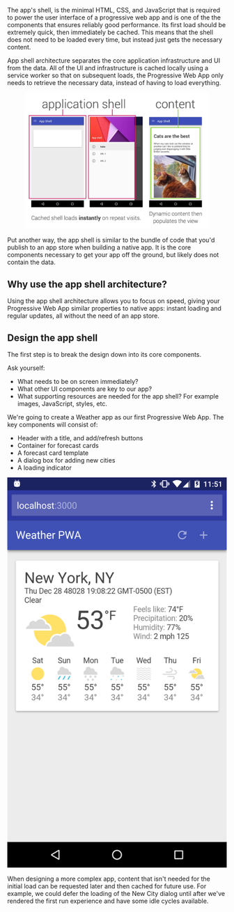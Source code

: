


<p class="intro">
The app's shell, is the minimal HTML, CSS, and JavaScript that is required to 
power the user interface of a progressive web app and is one of the the 
components that ensures reliably good performance. Its first load should be 
extremely quick, then immediately be cached. This means that the shell does not 
need to be loaded every time, but instead just gets the necessary content.
</p>



App shell architecture separates the core application infrastructure and UI from 
the data. All of the UI and infrastructure is cached locally using a service 
worker so that on subsequent loads, the Progressive Web App only needs to retrieve 
the necessary data, instead of having to load everything.

<figure>
  <img src="images/appshell.jpg" /> 
</figure>

Put another way, the app shell is similar to the bundle of code that you'd 
publish to an app store when building a native app. It is the core components 
necessary to get your app off the ground, but likely does not contain the data.

## Why use the app shell architecture?

Using the app shell architecture allows you to focus on speed, giving your 
Progressive Web App similar properties to native apps: instant loading and 
regular updates, all without the need of an app store.

## Design the app shell 

The first step is to break the design down into its core components. 

Ask yourself:

* What needs to be on screen immediately?
* What other UI components are key to our app? 
* What supporting resources are needed for the app shell? For example images, 
  JavaScript, styles, etc.

We're going to create a Weather app as our first Progressive Web App. The key 
components will consist of:

<div class="mdl-grid">
  <div class="mdl-cell mdl-cell--6-col">
    <ul>
      <li>Header with a title, and add/refresh buttons</li>
      <li>Container for forecast cards</li>
      <li>A forecast card template</li>
      <li>A dialog box for adding new cities</li>
      <li>A loading indicator</li> 
    </ul>
  </div>
  <div class="mdl-cell mdl-cell--6-col">
    <img src="images/weather-ss.png">
  </div>
</div>

When designing a more complex app, content that isn't needed for the 
initial load can be requested later and then cached for future use. For example, 
we could defer the loading of the New City dialog until after we've rendered the 
first run experience and have some idle cycles available.




